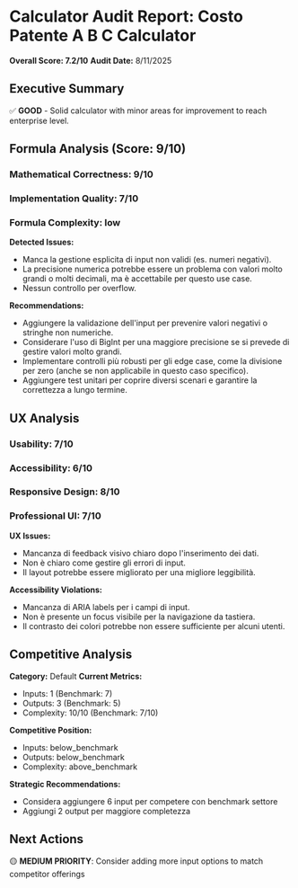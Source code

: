 # Calculator Audit Report: Costo Patente A B C Calculator

**Overall Score: 7.2/10**
**Audit Date:** 8/11/2025

## Executive Summary

✅ **GOOD** - Solid calculator with minor areas for improvement to reach enterprise level.

## Formula Analysis (Score: 9/10)

### Mathematical Correctness: 9/10
### Implementation Quality: 7/10
### Formula Complexity: low

**Detected Issues:**
- Manca la gestione esplicita di input non validi (es. numeri negativi).
- La precisione numerica potrebbe essere un problema con valori molto grandi o molti decimali, ma è accettabile per questo use case.
- Nessun controllo per overflow.

**Recommendations:**
- Aggiungere la validazione dell'input per prevenire valori negativi o stringhe non numeriche.
- Considerare l'uso di BigInt per una maggiore precisione se si prevede di gestire valori molto grandi.
- Implementare controlli più robusti per gli edge case, come la divisione per zero (anche se non applicabile in questo caso specifico).
- Aggiungere test unitari per coprire diversi scenari e garantire la correttezza a lungo termine.

## UX Analysis

### Usability: 7/10
### Accessibility: 6/10  
### Responsive Design: 8/10
### Professional UI: 7/10

**UX Issues:**
- Mancanza di feedback visivo chiaro dopo l'inserimento dei dati.
- Non è chiaro come gestire gli errori di input.
- Il layout potrebbe essere migliorato per una migliore leggibilità.

**Accessibility Violations:**
- Mancanza di ARIA labels per i campi di input.
- Non è presente un focus visibile per la navigazione da tastiera.
- Il contrasto dei colori potrebbe non essere sufficiente per alcuni utenti.

## Competitive Analysis

**Category:** Default
**Current Metrics:**
- Inputs: 1 (Benchmark: 7)
- Outputs: 3 (Benchmark: 5)
- Complexity: 10/10 (Benchmark: 7/10)

**Competitive Position:**
- Inputs: below_benchmark
- Outputs: below_benchmark  
- Complexity: above_benchmark

**Strategic Recommendations:**
- Considera aggiungere 6 input per competere con benchmark settore
- Aggiungi 2 output per maggiore completezza

## Next Actions

🟡 **MEDIUM PRIORITY**: Consider adding more input options to match competitor offerings
